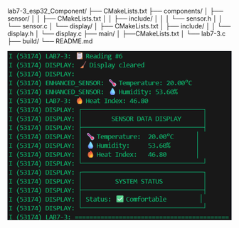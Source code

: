 lab7-3_esp32_Component/ ├── CMakeLists.txt ├── components/ │ ├── sensor/ │ │ ├── CMakeLists.txt │ │ ├── include/ │ │ │ └── sensor.h │ │ └── sensor.c │ └── display/ │ ├── CMakeLists.txt │ ├── include/ │ │ └── display.h │ └── display.c ├── main/ │ ├──CMakeLists.txt │ └── lab7-3.c ├── build/ └── README.md 

![alt text](image-1.png)
